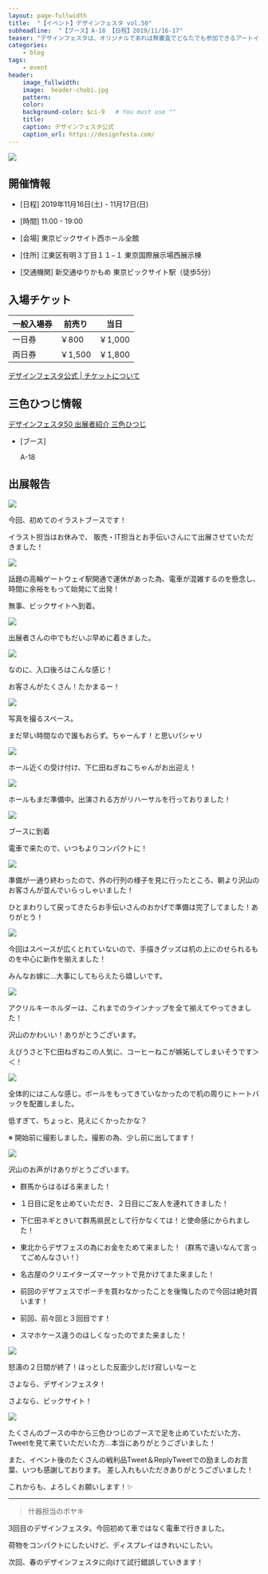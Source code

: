 ```yaml
---
layout: page-fullwidth
title:  "【イベント】デザインフェスタ vol.50"
subheadline:  "【ブース】A-18 【日程】2019/11/16-17"
teaser: "デザインフェスタは、オリジナルであれば無審査でどなたでも参加できるアートイベントです。"
categories:
    - blog
tags:
    - event
header:
    image_fullwidth:
    image:  header-chobi.jpg
    pattern:
    color:
    background-color: $ci-9   # You must use ""
    title:
    caption: デザインフェスタ公式
    caption_url: https://designfesta.com/
---
```


<img src="https://www.instagram.com/p/B5NZTeeHpM6/media?size=l" style="">

## 開催情報

* [日程] 2019年11月16日(土) - 11月17日(日) 

* [時間] 11:00 - 19:00 

* [会場] 東京ビックサイト西ホール全館

* [住所] 江東区有明３丁目１１−１ 東京国際展示場西展示棟

* [交通機関] 新交通ゆりかもめ 東京ビックサイト駅（徒歩5分）

## 入場チケット

|一般入場券|前売り|当日|
|---|---|---|
|一日券|￥800|￥1,000|
|両日券|￥1,500|￥1,800|

<a href="https://designfesta.com/about-ticket/">デザインフェスタ公式 | チケットについて</a>

## 三色ひつじ情報

<a href="https://designfesta.com/about-artist-detail/?md=detail&id=B9vphf8XlZbcMajUbxTK%2Fg%3D%3D">デザインフェスタ50 出展者紹介 三色ひつじ</a>

* [ブース] 

    A-18

## 出展報告

<img src="https://www.instagram.com/p/B5NZVsOnE2W/media?size=l" style="">

今回、初めてのイラストブースです！

イラスト担当はお休みで、
販売・IT担当とお手伝いさんにて出展させていただきました！

<img src="https://www.instagram.com/p/B5NZaIkHjYx/media?size=l" style="">

話題の高輪ゲートウェイ駅開通で運休があった為、電車が混雑するのを懸念し、時間に余裕をもって始発にて出発！

無事、ビックサイトへ到着。

<img src="https://www.instagram.com/p/B5NZb-gHM8E/media?size=l" style="">

出展者さんの中でもだいぶ早めに着きました。

<img src="https://www.instagram.com/p/B5Narc-H-Sp/media?size=l" style="">

なのに、入口後ろはこんな感じ！

お客さんがたくさん！たかまるー！

<img src="https://www.instagram.com/p/B5NZhlaHEG2/media?size=l" style="">

写真を撮るスペース。

まだ早い時間なので誰もおらず。ちゃーんす！と思いパシャリ

<img src="https://www.instagram.com/p/B5NZmSGnYxV/media?size=l" style="">

ホール近くの受け付け、下仁田ねぎねこちゃんがお出迎え！

<img src="https://www.instagram.com/p/B5NZjxXnral/media?size=l" style="">

ホールもまだ準備中。出演される方がリハーサルを行っておりました！

<img src="https://www.instagram.com/p/B5NZerHHM_m/media?size=l" style="">

ブースに到着

電車で来たので、いつもよりコンパクトに！

<img src="https://www.instagram.com/p/B5NZpWNnWE8/media?size=l" style="">

準備が一通り終わったので、外の行列の様子を見に行ったところ、朝より沢山のお客さんが並んでいらっしゃいました！

ひとまわりして戻ってきたらお手伝いさんのおかげで準備は完了してました！ありがとう！

<img src="https://www.instagram.com/p/B5Nawg_nJCl/media?size=l" style="">

今回はスペースが広くとれていないので、手描きグッズは机の上にのせられるものを中心に新作を揃えました！

みんなお嫁に…大事にしてもらえたら嬉しいです。

<img src="https://www.instagram.com/p/B5Na3rQnim3/media?size=l" style="">

アクリルキーホルダーは、これまでのラインナップを全て揃えてやってきました！

沢山のかわいい！ありがとうございます。

えびうさと下仁田ねぎねこの人気に、コーヒーねこが嫉妬してしまいそうです＞＜！

<img src="https://www.instagram.com/p/B5NbReGH-5j/media?size=l" style="">

全体的にはこんな感じ。ポールをもってきていなかったので机の周りにトートバックを配置しました。

低すぎて、ちょっと、見えにくかったかな？

※ 開始前に撮影しました。撮影の為、少し前に出してます！

<img src="https://www.instagram.com/p/B5NbXgUnW3w/media?size=l" style="">

沢山のお声がけありがとうございます。

* 群馬からはるばる来ました！

* １日目に足を止めていただき、２日目にご友人を連れてきました！

* 下仁田ネギときいて群馬県民として行かなくては！と使命感にかられました！

* 東北からデザフェスの為にお金をためて来ました！（群馬で遠いなんて言ってごめんなさい！）

* 名古屋のクリエイターズマーケットで見かけてまた来ました！

* 前回のデザフェスでポーチを買わなかったことを後悔したので今回は絶対買います！

* 前回、前々回と３回目です！

* スマホケース違うのほしくなったのでまた来ました！

<img src="https://www.instagram.com/p/B5Nbv0jHjpp/media?size=l" style="">

怒濤の２日間が終了！ほっとした反面少しだけ寂しいなーと

さよなら、デザインフェスタ！

さよなら、ビックサイト！

<img src="https://www.instagram.com/p/B5Nb1IxHM86/media?size=l" style="">

たくさんのブースの中から三色ひつじのブースで足を止めていただいた方、Tweetを見て来ていただいた方…本当にありがとうございました！ 

また、イベント後のたくさんの戦利品Tweet＆ReplyTweetでの励ましのお言葉、いつも感謝しております。
差し入れもいただきありがとうございました！

これからも、よろしくお願いします！✨

---

> 什器担当のボヤキ

3回目のデザインフェスタ。今回初めて車ではなく電車で行きました。

荷物をコンパクトにしたいけど、ディスプレイはきれいにしたい。

次回、春のデザインフェスタに向けて試行錯誤していきます！